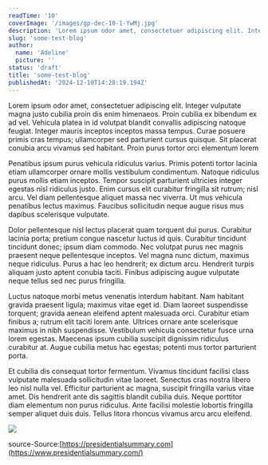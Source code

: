```yaml
---
readTime: '10'
coverImage: '/images/gp-dec-10-1-YwMj.jpg'
description: 'Lorem ipsum odor amet, consectetuer adipiscing elit. Integer vulputate magna justo cubilia proin dis enim himenaeos. Proin cubilia ex bibendum ex ad vel. Vehicula platea in id volutpat blandit convallis adipiscing natoque feugiat. Integer mauris inceptos inceptos massa tempus. Curae posuere primis cras tempus; ullamcorper sed parturient cursus quisque. Sit placerat conubia arcu vivamus sed habitant. Proin purus tortor orci elementum lorem.'
slug: 'some-test-blog'
author:
  name: 'Adeline'
  picture: ''
status: 'draft'
title: 'some-test-blog'
publishedAt: '2024-12-10T14:28:19.194Z'
---
```


Lorem ipsum odor amet, consectetuer adipiscing elit. Integer vulputate magna justo cubilia proin dis enim himenaeos. Proin cubilia ex bibendum ex ad vel. Vehicula platea in id volutpat blandit convallis adipiscing natoque feugiat. Integer mauris inceptos inceptos massa tempus. Curae posuere primis cras tempus; ullamcorper sed parturient cursus quisque. Sit placerat conubia arcu vivamus sed habitant. Proin purus tortor orci elementum lorem

Penatibus ipsum purus vehicula ridiculus varius. Primis potenti tortor lacinia etiam ullamcorper ornare mollis vestibulum condimentum. Natoque ridiculus purus mollis etiam inceptos. Tempor suscipit parturient ultricies integer egestas nisl ridiculus justo. Enim cursus elit curabitur fringilla sit rutrum; nisl arcu. Vel diam pellentesque aliquet massa nec viverra. Ut mus vehicula penatibus lectus maximus. Faucibus sollicitudin neque augue risus mus dapibus scelerisque vulputate.

Dolor pellentesque nisl lectus placerat quam torquent dui purus. Curabitur lacinia porta; pretium congue nascetur luctus id quis. Curabitur tincidunt tincidunt donec; ipsum diam commodo. Nec volutpat purus nec magnis praesent neque pellentesque inceptos. Vel magna nunc dictum, maximus neque ridiculus. Purus a hac leo hendrerit; ex dictum arcu. Hendrerit turpis aliquam justo aptent conubia taciti. Finibus adipiscing augue vulputate neque tellus sed nec purus fringilla.

Luctus natoque morbi metus venenatis interdum habitant. Nam habitant gravida praesent ligula; maximus vitae eget id. Diam laoreet suspendisse torquent; gravida aenean eleifend aptent malesuada orci. Curabitur etiam finibus a; rutrum elit taciti lorem ante. Ultrices ornare ante scelerisque maximus in nibh suspendisse. Vestibulum vehicula consectetur fusce urna lorem egestas. Maecenas ipsum cubilia suscipit dignissim ridiculus curabitur at. Augue cubilia metus hac egestas; potenti mus tortor parturient porta.

Et cubilia dis consequat tortor fermentum. Vivamus tincidunt facilisi class vulputate malesuada sollicitudin vitae laoreet. Senectus cras nostra libero leo nisl nulla vel. Efficitur parturient ac magna, suscipit fringilla varius vitae amet. Dis hendrerit ante dis sagittis blandit cubilia duis. Neque porttitor diam elementum non purus ridiculus. Ante facilisi molestie lobortis fringilla semper aliquet duis duis. Tellus litora rhoncus vivamus arcu arcu eleifend.

![](/images/an-dec-16-2-AyMT.png)

source-Source:[https://presidentialsummary.com](https://www.presidentialsummary.com/)